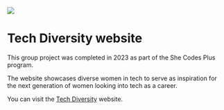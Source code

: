 <img max-width="100%" src="https://github.com/user-attachments/assets/ced99ff3-e7c3-4920-bfe4-fe98536c3e50">

# Tech Diversity website

This group project was completed in 2023 as part of the She Codes Plus program.

The website showcases diverse women in tech to serve as inspiration for the next generation of women looking into tech as a career.

You can visit the <a href="https://warm-creponne-806b0e.netlify.app/">Tech Diversity</a> website.
